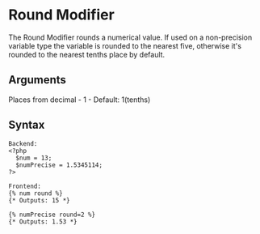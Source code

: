 Round Modifier
==================
The Round Modifier rounds a numerical value. If used on a non-precision variable type the variable is rounded to the
nearest five, otherwise it's rounded to the nearest tenths place by default.

Arguments
--------------
Places from decimal - 1 - Default: 1(tenths)

Syntax
--------------
```
Backend:
<?php
  $num = 13;
  $numPrecise = 1.5345114;
?>

Frontend:
{% num round %}
{* Outputs: 15 *}

{% numPrecise round=2 %}
{* Outputs: 1.53 *}
```